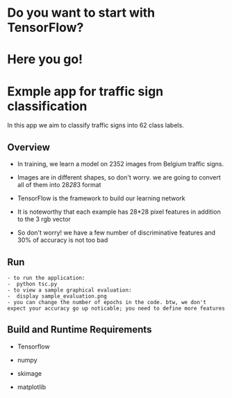# Do you want to start with TensorFlow?
# Here you go!
# Exmple app for traffic sign classification

 

In this app we aim to classify traffic signs into 62 class labels.

 

## Overview

 

- In training, we learn a model on 2352 images from Belgium traffic signs.

- Images are in different shapes, so don't worry. we are going to convert all of them into 28*28*3 format

- TensorFlow is the framework to build our learning network

- It is noteworthy that each example has 28*28 pixel features in addition to the 3 rgb vector

- So don't worry! we have a few number of discriminative features and 30% of accuracy is not too bad


## Run

    - to run the application:
	-  python tsc.py 
    - to view a sample graphical evaluation:
	-  display sample_evaluation.png 
    - you can change the number of epochs in the code. btw, we don't expect your accuracy go up noticable; you need to define more features

 

## Build and Runtime Requirements

 - Tensorflow

 - numpy

 - skimage

 - matplotlib 
